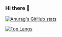 ### Hi there 👋
[![Anurag's GitHub stats](https://github-readme-stats.vercel.app/api?username=Halal37&count_private=true)
](https://github.com/anuraghazra/github-readme-stats)

[![Top Langs](https://github-readme-stats.vercel.app/api/top-langs/?username=Halal37&layout=compact&langs_count=10)
](https://github.com/anuraghazra/github-readme-stats)
<!--
**Halal37/Halal37** is a ✨ _special_ ✨ repository because its `README.md` (this file) appears on your GitHub profile.

Here are some ideas to get you started:

- 🔭 I’m currently working on ...
- 🌱 I’m currently learning ...
- 👯 I’m looking to collaborate on ...
- 🤔 I’m looking for help with ...
- 💬 Ask me about ...
- 📫 How to reach me: ...
- 😄 Pronouns: ...
- ⚡ Fun fact: ...
-->
